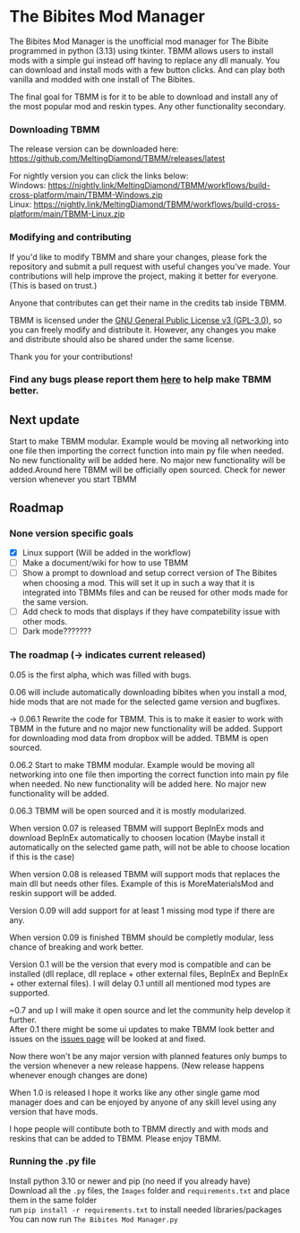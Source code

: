 # The Bibites Mod Manager
The Bibites Mod Manager is the unofficial mod manager for The Bibite programmed in python (3.13) using tkinter. TBMM allows users to install mods with a simple gui instead off having to replace any dll manualy.
You can download and install mods with a few button clicks.
And can play both vanilla and modded with one install of The Bibites.

The final goal for TBMM is for it to be able to download and install any of the most popular mod and reskin types. Any other functionality secondary.

### Downloading TBMM
The release version can be downloaded here:<br>
https://github.com/MeltingDiamond/TBMM/releases/latest

For nightly version you can click the links below:<br>
Windows: https://nightly.link/MeltingDiamond/TBMM/workflows/build-cross-platform/main/TBMM-Windows.zip<br>
Linux: https://nightly.link/MeltingDiamond/TBMM/workflows/build-cross-platform/main/TBMM-Linux.zip

### Modifying and contributing
If you'd like to modify TBMM and share your changes, please fork the repository and submit a pull request with useful changes you've made. Your contributions will help improve the project, making it better for everyone. (This is based on trust.)

Anyone that contributes can get their name in the credits tab inside TBMM.

TBMM is licensed under the [GNU General Public License v3 (GPL-3.0)](/LICENSE.md), so you can freely modify and distribute it. However, any changes you make and distribute should also be shared under the same license.

Thank you for your contributions!

### Find any bugs please report them [here](https://github.com/MeltingDiamond/TBMM/issues) to help make TBMM better.

## Next update
Start to make TBMM modular. Example would be moving all networking into one file then importing the correct function into main py file when needed. No new functionality will be added here. No major new functionality will be added.Around here TBMM will be officially open sourced. Check for newer version whenever you start TBMM

## Roadmap
### None version specific goals
- [x] Linux support (Will be added in the workflow)
- [ ] Make a document/wiki for how to use TBMM
- [ ] Show a prompt to download and setup correct version of The Bibites when choosing a mod. This will set it up in such a way that it is integrated into TBMMs files and can be reused for other mods made for the same version.
- [ ] Add check to mods that displays if they have compatebility issue with other mods.
- [ ] Dark mode???????
### The roadmap (-> indicates current released)
0.05 is the first alpha, which was filled with bugs.

0.06 will include automatically downloading bibites when you install a mod, hide mods that are not made for the selected game version and bugfixes.

-> 0.06.1 Rewrite the code for TBMM. This is to make it easier to work with TBMM in the future and no major new functionality will be added. Support for downloading mod data from dropbox will be added. TBMM is open sourced.

0.06.2 Start to make TBMM modular. Example would be moving all networking into one file then importing the correct function into main py file when needed. No new functionality will be added here. No major new functionality will be added.

0.06.3 TBMM will be open sourced and it is mostly modularized.

When version 0.07 is released TBMM will support BepInEx mods and download BepInEx automatically to choosen location (Maybe install it automatically on the selected game path, will not be able to choose location if this is the case)

When version 0.08 is released TBMM will support mods that replaces the main dll but needs other files. Example of this is MoreMaterialsMod and reskin support will be added.

Version 0.09 will add support for at least 1 missing mod type if there are any.

When version 0.09 is finished TBMM should be completly modular, less chance of breaking and work better.

Version 0.1 will be the version that every mod is compatible and can be installed (dll replace, dll replace + other external files, BepInEx and BepInEx + other external files). I will delay 0.1 untill all mentioned mod types are supported. 

~0.7 and up I will make it open source and let the community help develop it further.<br>
After 0.1 there might be some ui updates to make TBMM look better and issues on the [issues page](https://github.com/MeltingDiamond/TBMM/issues) will be looked at and fixed.

Now there won't be any major version with planned features only bumps to the version whenever a new release happens. (New release happens whenever enough changes are done)

When 1.0 is released I hope it works like any other single game mod manager does and can be enjoyed by anyone of any skill level using any version that have mods.

I hope people will contibute both to TBMM directly and with mods and reskins that can be added to TBMM. Please enjoy TBMM.

### Running the .py file
Install python 3.10 or newer and pip (no need if you already have)<br>
Download all the `.py` files, the `Images` folder and `requirements.txt` and place them in the same folder<br>
run `pip install -r requirements.txt` to install needed libraries/packages<br>
You can now run `The Bibites Mod Manager.py`